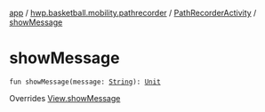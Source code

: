 [app](../../index.md) / [hwp.basketball.mobility.pathrecorder](../index.md) / [PathRecorderActivity](index.md) / [showMessage](.)

# showMessage

`fun showMessage(message: `[`String`](https://kotlinlang.org/api/latest/jvm/stdlib/kotlin/-string/index.html)`): `[`Unit`](https://kotlinlang.org/api/latest/jvm/stdlib/kotlin/-unit/index.html)

Overrides [View.showMessage](../-path-recorder-activity-contract/-view/show-message.md)

